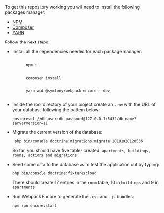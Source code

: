 <p>To get this repository working you will need to install the following packages manager: <p>
<ul>
  <li><a href="https://nodejs.org/es/download/package-manager/">NPM</a></li>
  <li><a href="https://getcomposer.org/">Composer</a></li>
  <li><a href="https://yarnpkg.com/en/docs/install#debian-stable">YARN</a></li>
</ul>

<p>Follow the next steps:</p>

<ul>
  <li>
    <p>Install all the dependencies needed for each package manager:</p>
    <code>
      npm i
    </code>
    <br/>
    <code>
      composer install
    </code>
    <br/>
    <code>
      yarn add @symfony/webpack-encore --dev
    </code>
  </li>
  <li>
    <p>Inside the root directory of your project create an <code>.env</code> with the URL of your database following the pattern below:</p>
    <code>postgresql://db_user:db_password@127.0.0.1:5432/db_name?serverVersion=11</code>
  </li>
  <li>
    <p>Migrate the current version of the database:</p>
    <code> php bin/console doctrine:migrations:migrate 20191028120536</code>
    <p>So far, you should have five tables created: <code>apartments, buildings, rooms, actions and migrations</code>
  </li>
  <li>
    <p>Seed some data to the database as to test the application out by typing:</p>
    <code>php bin/console doctrine:fixtures:load</code>
    <p>There should create 17 entries in the <code>room</code> table, 10 in <code>buildings</code> and 9 in <code>apartments</code> 
  </li>
  <li>
    <p>Run Webpack Encore to generate the <code>.css</code> and <code>.js</code> bundles:</p>
    <code>npm run encore:start</code>
  </li>
</ul>
